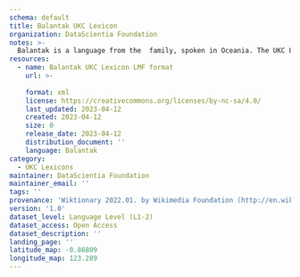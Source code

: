 ```yaml
---
schema: default
title: Balantak UKC Lexicon
organization: DataScientia Foundation
notes: >-
  Balantak is a language from the  family, spoken in Oceania. The UKC Lexicon of Balantak is represented as a lexico-semantic network. It consists of words, word senses, synsets, as well as sense-level and synset-level relationships.
resources:
  - name: Balantak UKC Lexicon LMF format
    url: >-
      
    format: xml
    license: https://creativecommons.org/licenses/by-nc-sa/4.0/
    last_updated: 2023-04-12
    created: 2023-04-12
    size: 0
    release_date: 2023-04-12
    distribution_document: ''
    language: Balantak
category:
  - UKC Lexicons
maintainer: DataScientia Foundation
maintainer_email: ''
tags: ''
provenance: 'Wiktionary 2022.01. by Wikimedia Foundation (http://en.wiktionary.org); Princeton WordNet 2.1 by Princeton University (https://wordnet.princeton.edu)'
version: '1.0'
dataset_level: Language Level (L1-2)
dataset_access: Open Access
dataset_description: ''
landing_page: ''
latitude_map: -0.86809
longitude_map: 123.289
---
```

